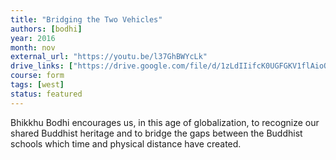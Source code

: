 ```yaml
---
title: "Bridging the Two Vehicles"
authors: [bodhi]
year: 2016
month: nov
external_url: "https://youtu.be/l37GhBWYcLk"
drive_links: ["https://drive.google.com/file/d/1zLdIIifcK0UGFGKV1flAioO9nbuffFED/view?usp=drivesdk"]
course: form
tags: [west]
status: featured
---
```


Bhikkhu Bodhi encourages us, in this age of globalization, to recognize our shared Buddhist heritage and to bridge the gaps between the Buddhist schools which time and physical distance have created.
